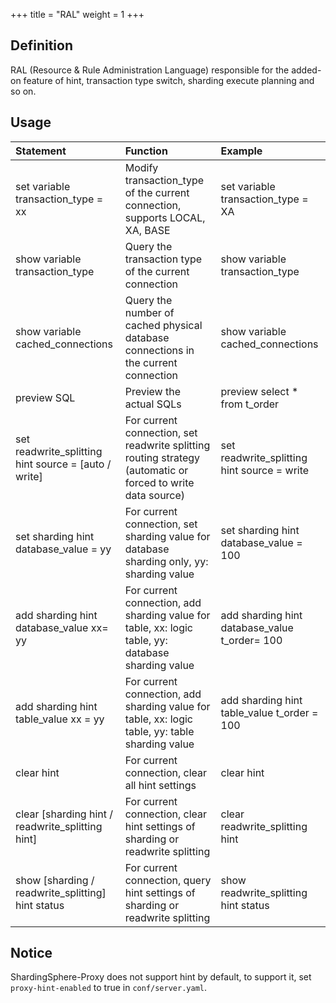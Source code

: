 +++
title = "RAL"
weight = 1
+++

## Definition

RAL (Resource & Rule Administration Language) responsible for the added-on feature of hint, transaction type switch, sharding execute planning and so on.

## Usage

| Statement                                          | Function                                                                                                   | Example                                       |
|:---------------------------------------------------|:-----------------------------------------------------------------------------------------------------------|:----------------------------------------------|
|set variable transaction_type = xx                  | Modify transaction_type of the current connection, supports LOCAL, XA, BASE                                | set variable transaction_type = XA            |
|show variable transaction_type                      | Query the transaction type of the current connection                                                       | show variable transaction_type                |
|show variable cached_connections                    | Query the number of cached physical database connections in the current connection                         | show variable cached_connections              |
|preview SQL                                         | Preview the actual SQLs                                                                                    | preview select * from t_order                 |
|set readwrite_splitting hint source = [auto / write]| For current connection, set readwrite splitting routing strategy (automatic or forced to write data source)| set readwrite_splitting hint source = write   |
|set sharding hint database_value = yy               | For current connection, set sharding value for database sharding only, yy: sharding value                  | set sharding hint database_value = 100        |
|add sharding hint database_value xx= yy             | For current connection, add sharding value for table, xx: logic table, yy: database sharding value         | add sharding hint database_value t_order= 100 |
|add sharding hint table_value xx = yy               | For current connection, add sharding value for table, xx: logic table, yy: table sharding value            | add sharding hint table_value t_order = 100   |
|clear hint                                          | For current connection, clear all hint settings                                                            | clear hint                                    |
|clear [sharding hint / readwrite_splitting hint]    | For current connection, clear hint settings of sharding or readwrite splitting                             | clear readwrite_splitting hint                |
|show [sharding / readwrite_splitting] hint status   | For current connection, query hint settings of sharding or readwrite splitting                             | show readwrite_splitting hint status          |

## Notice

ShardingSphere-Proxy does not support hint by default, to support it, set `proxy-hint-enabled` to true in `conf/server.yaml`.
